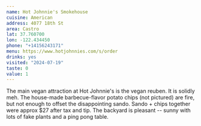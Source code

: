 ```yaml
---
name: Hot Johnnie's Smokehouse
cuisine: American 
address: 4077 18th St
area: Castro
lat: 37.760700
lon: -122.434450
phone: "+14156243171"
menu: https://www.hotjohnnies.com/s/order
drinks: yes 
visited: "2024-07-19"
taste: 0
value: 1
---
```


The main vegan attraction at Hot Johnnie's is the vegan reuben. It is solidly meh. The house-made barbecue-flavor potato chips (not pictured) are fire, but not enough to offset the disappointing sando. Sando + chips together were approx $27 after tax and tip. The backyard is pleasant -- sunny with lots of fake plants and a ping pong table.